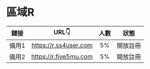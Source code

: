 # 區域R

| 鏈接 | URL👇 | 人數 | 狀態 |
| :----: | :----: | :----: | :----: |
| 備用1 | https://r.ss4user.com | 5% | 開放註冊 | 
| 備用2 | https://r.five5mu.com | 5% | 開放註冊 | 
